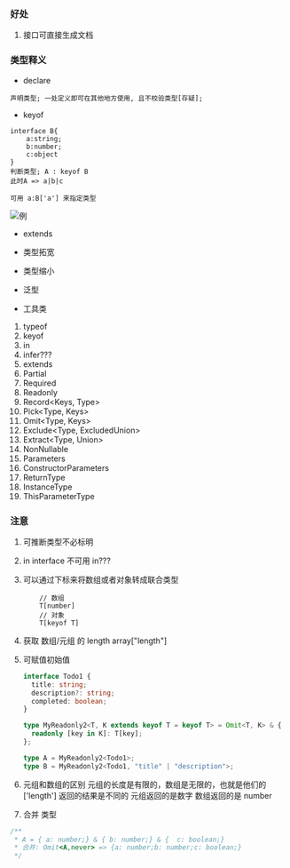 ### 好处

1. 接口可直接生成文档

### 类型释义

- declare

```
声明类型; 一处定义即可在其他地方使用, 且不校验类型[存疑];
```

- keyof

```
interface B{
    a:string;
    b:number;
    c:object
}
判断类型; A : keyof B
此时A => a|b|c

可用 a:B['a'] 来指定类型

```

![例](https://github-blog-resource.oss-cn-beijing.aliyuncs.com/keyof.png)

- extends
- 类型拓宽
- 类型缩小
- 泛型

- 工具类

1. typeof
2. keyof
3. in
4. infer???
5. extends
6. Partial<Type>
7. Required<Type>
8. Readonly<Type>
9. Record<Keys, Type>
10. Pick<Type, Keys>
11. Omit<Type, Keys>
12. Exclude<Type, ExcludedUnion>
13. Extract<Type, Union>
14. NonNullable<Type>
15. Parameters<Type>
16. ConstructorParameters<Type>
17. ReturnType<Type>
18. InstanceType<Type>
19. ThisParameterType<Type>

### 注意

1. 可推断类型不必标明
2. in interface 不可用 in???
3. 可以通过下标来将数组或者对象转成联合类型

   ```
       // 数组
       T[number]
       // 对象
       T[keyof T]
   ```

4. 获取 数组/元组 的 length array["length"]
5. 可赋值初始值

   ```ts
   interface Todo1 {
     title: string;
     description?: string;
     completed: boolean;
   }

   type MyReadonly2<T, K extends keyof T = keyof T> = Omit<T, K> & {
     readonly [key in K]: T[key];
   };

   type A = MyReadonly2<Todo1>;
   type B = MyReadonly2<Todo1, "title" | "description">;
   ```

6. 元组和数组的区别
   元组的长度是有限的，数组是无限的，也就是他们的 ['length'] 返回的结果是不同的
   元组返回的是数字
   数组返回的是 number

7. 合并 类型

```ts
/**
 * A = { a: number;} & { b: number;} & {  c: boolean;}
 * 合并: Omit<A,never> => {a: number;b: number;c: boolean;}
 */
```
